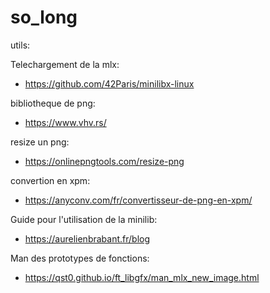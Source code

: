 # so_long

utils:

Telechargement de la mlx:
- https://github.com/42Paris/minilibx-linux

bibliotheque de png:
- https://www.vhv.rs/

resize un png:
- https://onlinepngtools.com/resize-png

convertion en xpm:
- https://anyconv.com/fr/convertisseur-de-png-en-xpm/

Guide pour l'utilisation de la minilib:
- https://aurelienbrabant.fr/blog

Man des prototypes de fonctions:
- https://qst0.github.io/ft_libgfx/man_mlx_new_image.html
